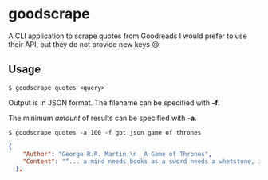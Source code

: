 # goodscrape
A CLI application to scrape quotes from Goodreads
I would prefer to use their API, but they do not provide new keys 😢

## Usage
`$ goodscrape quotes <query>`

Output is in JSON format.  The filename can be specified with **-f**.

The minimum *amount* of results can be specified with **-a**.

`$ goodscrape quotes -a 100 -f got.json game of thrones`
```json
{
    "Author": "George R.R. Martin,\n  A Game of Thrones",
    "Content": "“... a mind needs books as a sword needs a whetstone, if it is to keep its edge.”"
  },
```
